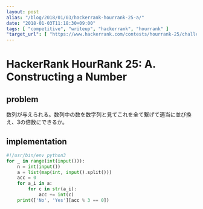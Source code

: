 ```yaml
---
layout: post
alias: "/blog/2018/01/03/hackerrank-hourrank-25-a/"
date: "2018-01-03T11:18:30+09:00"
tags: [ "competitive", "writeup", "hackerrank", "hourrank" ]
"target_url": [ "https://www.hackerrank.com/contests/hourrank-25/challenges/constructing-a-number" ]
---
```


# HackerRank HourRank 25: A. Constructing a Number

## problem

数列が与えられる。数列中の数を数字列と見てこれを全て繋げて適当に並び換え、$3$の倍数にできるか。

## implementation

``` python
#!/usr/bin/env python3
for _ in range(int(input())):
    n = int(input())
    a = list(map(int, input().split()))
    acc = 0
    for a_i in a:
        for c in str(a_i):
            acc += int(c)
    print(['No', 'Yes'][acc % 3 == 0])
```
